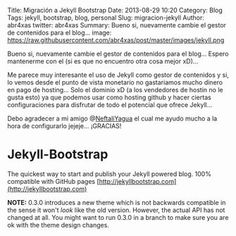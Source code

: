 Title: Migración a Jekyll Bootstrap
Date: 2013-08-29 10:20
Category: Blog
Tags: jekyll, bootstrap, blog, personal
Slug: migracion-jekyll
Author: abr4xas
twitter: abr4xas
Summary: Bueno si, nuevamente cambie el gestor de contenidos para el blog... 
image: https://raw.githubusercontent.com/abr4xas/post/master/images/jekyll.png

Bueno si, nuevamente cambie el gestor de contenidos para el blog... Espero mantenerme con el (si es que no encuentro otra cosa mejor xD)...

Me parece muy interesante el uso de Jekyll como gestor de contenidos y si, lo vemos desde el punto de vista monetario no gastariamos mucho dinero en pago de hosting... Solo el dominio xD (a los vendedores de hostin no le gusta esto) ya que podemos usar como hosting github y hacer ciertas configuraciones para disfrutar de todo el potencial que ofrece Jekyll...

Debo agradecer a mi amigo @[NeftaliYagua](http://twitter.com/NeftaliYagua) el cual me ayudo mucho a la hora de configurarlo jejeje... ¡GRACIAS!

# Jekyll-Bootstrap

The quickest way to start and publish your Jekyll powered blog. 100% compatible with GitHub pages [http://jekyllbootstrap.com](http://jekyllbootstrap.com)

**NOTE:** 0.3.0 introduces a new theme which is not backwards compatible in the sense it won't _look_ like the old version.
However, the actual API has not changed at all.
You might want to run 0.3.0 in a branch to make sure you are ok with the theme design changes.